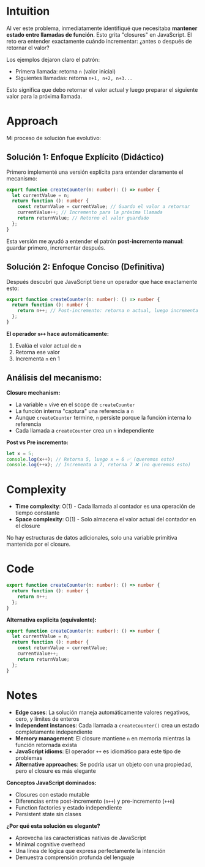 # Intuition

Al ver este problema, inmediatamente identifiqué que necesitaba **mantener estado entre llamadas de función**. Esto grita "closures" en JavaScript. El reto era entender exactamente cuándo incrementar: ¿antes o después de retornar el valor?

Los ejemplos dejaron claro el patrón:

- Primera llamada: retorna `n` (valor inicial)
- Siguientes llamadas: retorna `n+1, n+2, n+3...`

Esto significa que debo retornar el valor actual y luego preparar el siguiente valor para la próxima llamada.

# Approach

Mi proceso de solución fue evolutivo:

## Solución 1: Enfoque Explícito (Didáctico)

Primero implementé una versión explícita para entender claramente el mecanismo:

```typescript
export function createCounter(n: number): () => number {
  let currentValue = n;
  return function (): number {
    const returnValue = currentValue; // Guardo el valor a retornar
    currentValue++; // Incremento para la próxima llamada
    return returnValue; // Retorno el valor guardado
  };
}
```

Esta versión me ayudó a entender el patrón **post-incremento manual**: guardar primero, incrementar después.

## Solución 2: Enfoque Conciso (Definitiva)

Después descubrí que JavaScript tiene un operador que hace exactamente esto:

```typescript
export function createCounter(n: number): () => number {
  return function (): number {
    return n++; // Post-incremento: retorna n actual, luego incrementa
  };
}
```

**El operador `n++` hace automáticamente:**

1. Evalúa el valor actual de `n`
2. Retorna ese valor
3. Incrementa `n` en 1

## Análisis del mecanismo:

**Closure mechanism:**

- La variable `n` vive en el scope de `createCounter`
- La función interna "captura" una referencia a `n`
- Aunque `createCounter` termine, `n` persiste porque la función interna lo referencia
- Cada llamada a `createCounter` crea un `n` independiente

**Post vs Pre incremento:**

```typescript
let x = 5;
console.log(x++); // Retorna 5, luego x = 6 ✅ (queremos esto)
console.log(++x); // Incrementa a 7, retorna 7 ❌ (no queremos esto)
```

# Complexity

- **Time complexity**: O(1) - Cada llamada al contador es una operación de tiempo constante
- **Space complexity**: O(1) - Solo almacena el valor actual del contador en el closure

No hay estructuras de datos adicionales, solo una variable primitiva mantenida por el closure.

# Code

```ts
export function createCounter(n: number): () => number {
  return function (): number {
    return n++;
  };
}
```

**Alternativa explícita (equivalente):**

```ts
export function createCounter(n: number): () => number {
  let currentValue = n;
  return function (): number {
    const returnValue = currentValue;
    currentValue++;
    return returnValue;
  };
}
```

# Notes

- **Edge cases**: La solución maneja automáticamente valores negativos, cero, y límites de enteros
- **Independent instances**: Cada llamada a `createCounter()` crea un estado completamente independiente
- **Memory management**: El closure mantiene `n` en memoria mientras la función retornada exista
- **JavaScript idioms**: El operador `++` es idiomático para este tipo de problemas
- **Alternative approaches**: Se podría usar un objeto con una propiedad, pero el closure es más elegante

**Conceptos JavaScript dominados:**

- Closures con estado mutable
- Diferencias entre post-incremento (`n++`) y pre-incremento (`++n`)
- Function factories y estado independiente
- Persistent state sin clases

**¿Por qué esta solución es elegante?**

- Aprovecha las características nativas de JavaScript
- Minimal cognitive overhead
- Una línea de lógica que expresa perfectamente la intención
- Demuestra comprensión profunda del lenguaje
